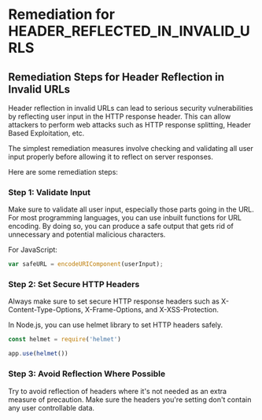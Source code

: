 # Remediation for HEADER_REFLECTED_IN_INVALID_URLS

## Remediation Steps for Header Reflection in Invalid URLs

Header reflection in invalid URLs can lead to serious security vulnerabilities by reflecting user input in the HTTP response header. This can allow attackers to perform web attacks such as HTTP response splitting, Header Based Exploitation, etc.

The simplest remediation measures involve checking and validating all user input properly before allowing it to reflect on server responses.

Here are some remediation steps:

### Step 1: Validate Input

Make sure to validate all user input, especially those parts going in the URL. For most programming languages, you can use inbuilt functions for URL encoding. By doing so, you can produce a safe output that gets rid of unnecessary and potential malicious characters.

For JavaScript:

```javascript
var safeURL = encodeURIComponent(userInput);
```

### Step 2: Set Secure HTTP Headers

Always make sure to set secure HTTP response headers such as X-Content-Type-Options, X-Frame-Options, and X-XSS-Protection.

In Node.js, you can use helmet library to set HTTP headers safely.

```javascript
const helmet = require('helmet')

app.use(helmet())
```

### Step 3: Avoid Reflection Where Possible

Try to avoid reflection of headers where it's not needed as an extra measure of precaution. Make sure the headers you're setting don't contain any user controllable data.
